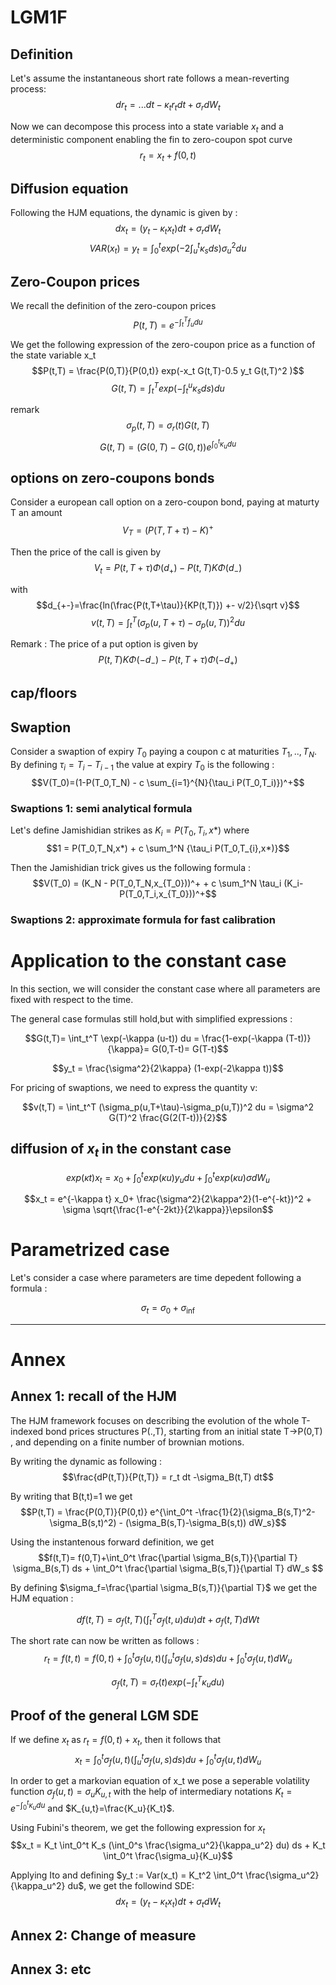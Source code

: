 # LGM1F

## Definition
Let's assume the instantaneous short rate follows a mean-reverting process:
$$dr_t = ... dt - \kappa_t r_t dt + \sigma_r dW_t $$

Now we can decompose this process into a state variable $x_t$ and a deterministic component enabling the fin to zero-coupon spot curve
$$r_t = x_t + f(0,t)$$

## Diffusion equation
Following the HJM equations, the dynamic is given by :
$$dx_t = (y_t - \kappa_t x_t) dt + \sigma_r dW_t$$
$$VAR(x_t)=y_t = \int_0^t exp(-2 \int_u^t \kappa_s ds) \sigma_u^2 du$$

## Zero-Coupon prices
We recall the definition of the zero-coupon prices
$$P(t,T) = e^{-\int_t^T f_u du}$$

We get the following expression of the zero-coupon price as a function of the state variable x_t
$$P(t,T) = \frac{P(0,T)}{P(0,t)} exp(-x_t G(t,T)-0.5 y_t G(t,T)^2 )$$
$$G(t,T) = \int_t^T exp(-\int_t^u \kappa_s ds) du$$

remark
$$\sigma_p(t,T) = \sigma_r(t) G(t,T)$$
$$G(t,T)=(G(0,T)-G(0,t))e^{\int_0^t \kappa_u du}$$

## options on zero-coupons bonds
Consider a european call option on a zero-coupon bond, paying at maturty T an amount
$$V_T = (P(T,T+\tau)-K)^+ $$

Then the price of the call is given by
$$V_t = P(t,T+\tau)\Phi(d_+)-P(t,T)K\Phi(d_-) $$

with 
$$d_{+-}=\frac{ln(\frac{P(t,T+\tau)}{KP(t,T)}) +- v/2}{\sqrt v}$$
$$v(t,T) = \int_t^T (\sigma_p(u,T+\tau)-\sigma_p(u,T))^2 du$$

Remark : The price of a put option is given by
$$P(t,T)K\Phi(-d_-) - P(t,T+\tau)\Phi(-d_+) $$

## cap/floors

## Swaption

Consider a swaption of expiry $T_0$ paying a coupon c at maturities $T_1,..,T_N$. By defining $\tau_i=T_i-T_{i-1}$ the value at expiry $T_0$ is the following :
$$V(T_0)=(1-P(T_0,T_N) - c \sum_{i=1}^{N}{\tau_i P(T_0,T_i)})^+$$

### Swaptions 1: semi analytical formula
Let's define Jamishidian strikes as $K_i=P(T_0, T_i, x*)$ where
$$1 = P(T_0,T_N,x*) + c \sum_1^N {\tau_i P(T_0,T_{i},x*)}$$

Then the Jamishidian trick gives us the following formula :
$$V(T_0) = (K_N - P(T_0,T_N,x_{T_0}))^+ + c \sum_1^N \tau_i (K_i-P(T_0,T_i,x_{T_0}))^+$$

### Swaptions 2: approximate formula for fast calibration

# Application to the constant case

In this section, we will consider the constant case where all parameters are fixed with respect to the time.

The general case formulas still hold,but with simplified expressions :

$$G(t,T)= \int_t^T \exp(-\kappa (u-t)) du = \frac{1-exp(-\kappa (T-t))}{\kappa}= G(0,T-t)= G(T-t)$$

$$y_t = \frac{\sigma^2}{2\kappa} (1-exp(-2\kappa t))$$

For pricing of swaptions, we need to express the quantity v:

$$v(t,T) = \int_t^T (\sigma_p(u,T+\tau)-\sigma_p(u,T))^2 du
         = \sigma^2 G(T)^2 \frac{G(2(T-t))}{2}$$


## diffusion of $x_t$ in the constant case

$$exp(\kappa t)x_t = x_0+\int_0^t exp(\kappa u) y_u du + \int_0^t exp(\kappa u) \sigma dW_u$$

$$x_t = e^{-\kappa t} x_0+ 
         \frac{\sigma^2}{2\kappa^2}(1-e^{-kt})^2 +
         \sigma \sqrt{\frac{1-e^{-2kt}}{2\kappa}}\epsilon$$

# Parametrized case

Let's consider a case where parameters are time depedent following a formula :

$$\sigma_t =  \sigma_0 + \sigma_{\inf}$$

____________________________________________________________________


# Annex
## Annex 1: recall of the HJM
The HJM framework focuses on describing the evolution of the whole T-indexed bond prices structures P(.,T), starting from an initial state T->P(0,T) , and depending on a finite number of brownian motions.

By writing the dynamic as following :
$$\frac{dP(t,T)}{P(t,T)} = r_t dt -\sigma_B(t,T) dt$$

By writing that B(t,t)=1 we get
$$P(t,T) = \frac{P(0,T)}{P(0,t)} e^{\int_0^t -\frac{1}{2}(\sigma_B(s,T)^2-\sigma_B(s,t)^2) - (\sigma_B(s,T)-\sigma_B(s,t)) dW_s}$$

Using the instantenous forward definition, we get
$$f(t,T)= f(0,T)+\int_0^t \frac{\partial \sigma_B(s,T)}{\partial T} \sigma_B(s,T)  ds + \int_0^t \frac{\partial \sigma_B(s,T)}{\partial T} dW_s $$

By defining $\sigma_f=\frac{\partial \sigma_B(s,T)}{\partial T}$ we get the HJM equation :

$$\begin{equation*}
df(t,T) = \sigma_f(t,T) (\int_t^T \sigma_f(t,u)du) dt + \sigma_f(t,T) dWt 
\end{equation*}$$

The short rate can now be written as follows :
$$r_t = f(t,t) = f(0,t) + \int_0^t \sigma_f(u,t) (\int_u^t \sigma_f(u,s)ds)du + \int_0^t \sigma_f(u,t)dW_u$$

$$\sigma_f(t,T)= \sigma_r(t) exp(-\int_t^T \kappa_u du)$$

## Proof of the general LGM SDE
If we define $x_t$ as $r_t = f(0,t)+x_t$, then it follows that
$$x_t = \int_0^t \sigma_f(u,t) (\int_u^t \sigma_f(u,s)ds)du + \int_0^t \sigma_f(u,t)dW_u$$

In order to get a markovian equation of x_t we pose a seperable volatility function $\sigma_f(u,t)=\sigma_u K_{u,t}$ with the help of intermediary notations $K_t = e^{-\int_0^t \kappa_u du}$ and $K_{u,t}=\frac{K_u}{K_t}$.

Using Fubini's theorem, we get the following expression for $x_t$
$$x_t = K_t \int_0^t K_s (\int_0^s \frac{\sigma_u^2}{\kappa_u^2} du) ds  + K_t \int_0^t \frac{\sigma_u}{K_u}$$

Applying Ito and defining $y_t := Var(x_t) = K_t^2 \int_0^t \frac{\sigma_u^2}{\kappa_u^2} du$, we get the followind SDE:
$$dx_t = (y_t-\kappa_t x_t) dt + \sigma_t dW_t $$


## Annex 2: Change of measure
## Annex 3: etc

